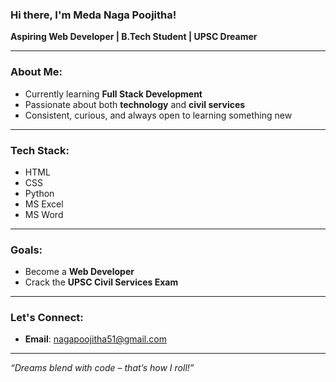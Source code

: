 ### Hi there, I'm Meda Naga Poojitha!  
**Aspiring Web Developer | B.Tech Student | UPSC Dreamer**

---

### About Me:
- Currently learning **Full Stack Development**
- Passionate about both **technology** and **civil services**
- Consistent, curious, and always open to learning something new

---

### Tech Stack:
- HTML  
- CSS  
- Python  
- MS Excel  
- MS Word  

---

### Goals:
- Become a **Web Developer**
- Crack the **UPSC Civil Services Exam**

---

### Let's Connect:
- **Email**: [nagapoojitha51@gmail.com](mailto:nagapoojitha51@gmail.com)

---

*“Dreams blend with code – that’s how I roll!”*
